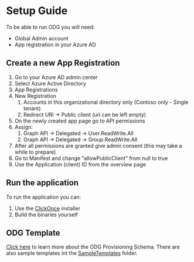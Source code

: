 # Setup Guide

To be able to run ODG you will need:
- Global Admin account
- App registration in your Azure AD

## Create a new App Registration
1. Go to your Azure AD admin center
2. Select Azure Active Directory
3. App Registrations
4. New Registration
   1. Accounts in this organizational directory only (Contoso only - Single tenant)
   2. Redirect URI -> Public client (uri can be left empty)
5. On the newly created app page go to API permissions
6. Assign:
   1. Graph API -> Delegated -> User.ReadWrite.All
   2. Graph API -> Delegated -> Group.ReadWrite.All
7. After all permissions are granted give admin consent (this may take a while to prepare)
8. Go to Manifest and change "allowPublicClient" from null to true
9. Use the Application (client) ID from the overview page

## Run the application

To run the application you can:
1. Use the [ClickOnce](https://github.com/SysKitTeam/ODG/raw/master/releases/ClickOnce/setup.exe) installer
2. Build the binaries yourself

## ODG Template

[Click here](ODGTemplate.md) to learn more about the ODG Provisioning Schema. There are also sample templates int the [SampleTemplates](SampleTemplates) folder.